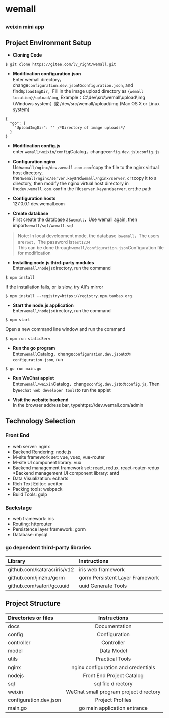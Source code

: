 # wemall

## 
### weixin mini app

## Project Environment Setup
* **Cloning Code**

```
$ git clone https://gitee.com/lv_right/wemall.git
``` 

* **Modification configuration.json**  
Enter wemall directory，change`configuration.dev.json`to`configuration.json`, and find`UploadImgDir`，Fill in the image upload directory as `{wemall location}/upload/img`, Example：C:\dev\src\wemall\upload\img (Windows system）或 /dev/src/wemall/upload/img (Mac OS X or Linux system)
  
```
{
  "go": {
    "UploadImgDir": "" /*Directory of image uploads*/
  }
}
```  

* **Modification config.js**  
enter `wemall/weixin/config`Catalog，change`config.dev.js`to`config.js`

* **Configuration nginx**  
Use`wemall/nginx/dev.wemall.com.conf`copy the file to the nginx virtual host directory, then`wemall/nginx/server.key`and`wemall/nginx/server.crt`copy it to a directory, then modify the nginx virtual host directory in the`dev.wemall.com.conf`in the file`server.key`and`server.crt`the path 

* **Configuration hosts**    
127.0.0.1 dev.wemall.com  
 
* **Create database**  
First create the database as`wemall`，Use wemall again, then import`wemall/sql/wemall.sql` 
>Note: In local development mode, the database is`wemall`，The users are`root`，The password is`test1234`  
>This can be done through`wemall/configuration.json`Configuration file for modification 

* **Installing node.js third-party modules**  
Enter`wemall/nodejs`directory, run the command
  
```
$ npm install
``` 

If the installation fails, or is slow, try Ali's mirror

```
$ npm install --registry=https://registry.npm.taobao.org
```

* **Start the node.js application**  
Enter`wemall/nodejs`directory, run the command

```
$ npm start
```

Open a new command line window and run the command

```
$ npm run staticServ
```

* **Run the go program**  
Enter`wemall`Catalog，change`configuration.dev.json`to`为configuration.json`, run

```
$ go run main.go
```

* **Run WeChat applet**   
Enter`wemall/weixin`Catalog，change`config.dev.js`to`为config.js`, Then by`WeChat web developer tools`to run the applet

* **Visit the website backend**  
In the browser address bar, typehttps://dev.wemall.com/admin  

## Technology Selection
### Front End
* web server: nginx
* Backend Rendering: node.js
* M-site framework set: vue, vuex, vue-router
* M-site UI component library: vux
* Backend management framework set: react, redux, react-router-redux
*Backend management UI component library: antd
* Data Visualization: echarts
* Rich Text Editor: ueditor
* Packing tools: webpack
* Build Tools: gulp  

### Backstage
* web framework: iris
* Routing: httprouter
* Persistence layer framework: gorm
* Database: mysql 

### go dependent third-party libraries

| Library| Instructions             |
|:---------|:-----------------------|
| github.com/kataras/iris/v12   | iris web framework   |
| github.com/jinzhu/gorm     | gorm Persistent Layer Framework |
| github.com/satori/go.uuid  | uuid Generate Tools    |

## Project Structure
| Directories or files | Instructions    |  
|:---------|:-------:|
| docs     |  Documentation|
| config                 |  Configuration|
| controller             |  Controller|
| model                  |  Data Model|
| utils                  |  Practical Tools|
| nginx    |  nginx configuration and credentials|
| nodejs   |  Front End Project Catalog|
| sql      |  sql file directory|
| weixin   | WeChat small program project directory |
| configuration.dev.json  | Project Profiles |
| main.go  | go main application entrance|
